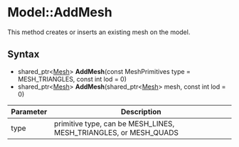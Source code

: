 # Model::AddMesh

This method creates or inserts an existing mesh on the model.

## Syntax

- shared_ptr<[Mesh](Mesh.md)\> **AddMesh**(const MeshPrimitives type = MESH_TRIANGLES, const int lod = 0)
- shared_ptr<[Mesh](Mesh.md)\> **AddMesh**(shared_ptr<[Mesh](Mesh.md)\> mesh, const int lod = 0)

| Parameter | Description |
|---|---|
| type | primitive type, can be MESH_LINES, MESH_TRIANGLES, or MESH_QUADS |
